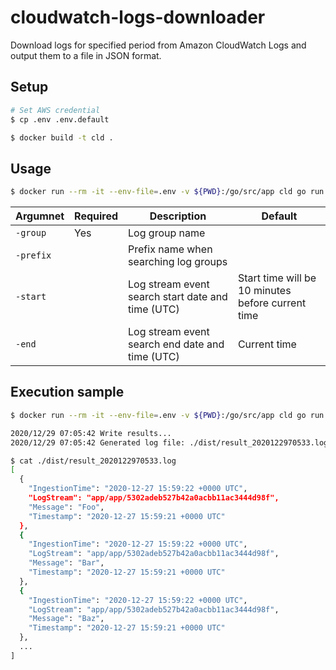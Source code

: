 # cloudwatch-logs-downloader

Download logs for specified period from Amazon CloudWatch Logs and output them to a file in JSON format.

## Setup

```bash
# Set AWS credential
$ cp .env .env.default

$ docker build -t cld .
```

## Usage

```bash
$ docker run --rm -it --env-file=.env -v ${PWD}:/go/src/app cld go run main.go -group={group}
```

|Argumnet|Required|Description|Default|
|---|---|---|---|
|`-group`|Yes|Log group name||
|`-prefix`||Prefix name when searching log groups||
|`-start`||Log stream event search start date and time (UTC)|Start time will be 10 minutes before current time|
|`-end`||Log stream event search end date and time (UTC)|Current time|

## Execution sample

```bash
$ docker run --rm -it --env-file=.env -v ${PWD}:/go/src/app cld go run main.go -group=ecs/production-log -start="2020-12-27 15:59:00" -end="2020-12-27 15:59:59"

2020/12/29 07:05:42 Write results...
2020/12/29 07:05:42 Generated log file: ./dist/result_2020122970533.log

$ cat ./dist/result_2020122970533.log
[
  {
    "IngestionTime": "2020-12-27 15:59:22 +0000 UTC",
    "LogStream": "app/app/5302adeb527b42a0acbb11ac3444d98f",
    "Message": "Foo",
    "Timestamp": "2020-12-27 15:59:21 +0000 UTC"
  },
  {
    "IngestionTime": "2020-12-27 15:59:22 +0000 UTC",
    "LogStream": "app/app/5302adeb527b42a0acbb11ac3444d98f",
    "Message": "Bar",
    "Timestamp": "2020-12-27 15:59:21 +0000 UTC"
  },
  {
    "IngestionTime": "2020-12-27 15:59:22 +0000 UTC",
    "LogStream": "app/app/5302adeb527b42a0acbb11ac3444d98f",
    "Message": "Baz",
    "Timestamp": "2020-12-27 15:59:21 +0000 UTC"
  },
  ...
]
```

